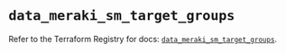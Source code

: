 # `data_meraki_sm_target_groups`

Refer to the Terraform Registry for docs: [`data_meraki_sm_target_groups`](https://registry.terraform.io/providers/ciscodevnet/meraki/1.7.1/docs/data-sources/sm_target_groups).
